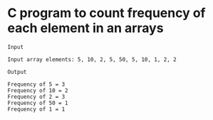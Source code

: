 # C program to count frequency of each element in an arrays

```
Input

Input array elements: 5, 10, 2, 5, 50, 5, 10, 1, 2, 2

Output

Frequency of 5 = 3
Frequency of 10 = 2
Frequency of 2 = 3
Frequency of 50 = 1
Frequency of 1 = 1
```

